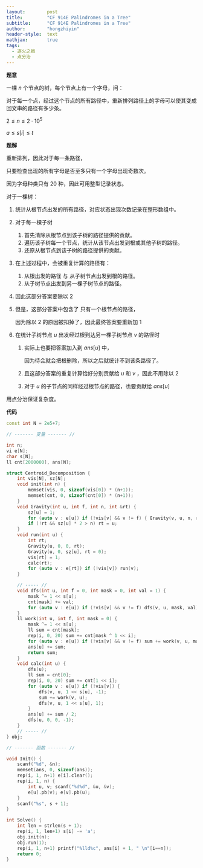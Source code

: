 ```yaml
---
layout:        post
title:         "CF 914E Palindromes in a Tree"
subtitle:      "CF 914E Palindromes in a Tree"
author:        "hongzhiyin"
header-style:  text
mathjax:       true
tags:
  - 逐火之蛾
  - 点分治
---
```




**题意**

一棵 $n$ 个节点的树，每个节点上有一个字母，问：

对于每一个点，经过这个节点的所有路径中，重新排列路径上的字母可以使其变成回文串的路径有多少条。

$2 \le n \le 2 \cdot 10^5$

$a \le s[i] \le t$ 

**题解**

重新排列，因此对于每一条路径，

只要检查出现的所有字母是否至多只有一个字母出现奇数次。

因为字母种类只有 $20$ 种，因此可用整型记录状态。

对于一棵树：

1. 统计从根节点出发的所有路径，对应状态出现次数记录在整形数组中。

2. 对于每一棵子树

   1. 首先清除从根节点到该子树的路径提供的贡献。
   2. 遍历该子树每一个节点，统计从该节点出发到根或其他子树的路径。
   3. 还原从根节点到该子树的路径提供的贡献。

3. 在上述过程中，会被重复计算的路径有：

   1. 从根出发的路径 与 从子树节点出发到根的路径。
   2. 从子树节点出发到另一棵子树节点的路径。

4. 因此这部分答案要除以 $2$

5. 但是，这部分答案中包含了 只有一个根节点的路径，

   因为除以 $2$ 的原因被扣掉了，因此最终答案要重新加 $1$ 

6. 在统计子树节点 $u$ 出发经过根到达另一棵子树节点 $v$ 的路径时

   1. 实际上也要把答案加入到 $ans[u]$ 中，

      因为待会就会把根删除，所以之后就统计不到该条路径了。

   2. 且这部分答案的重复计算恰好分别贡献给 $u$ 和 $v$ ，因此不用除以 $2$ 

   3. 对于 $u$ 的子节点的同样经过根节点的路径，也要贡献给 $ans[u]$ 

用点分治保证复杂度。

**代码**

```c++
const int N = 2e5+7;

// ------- 变量 ------- //

int n;
vi e[N];
char s[N];
ll cnt[2000000], ans[N];

struct Centroid_Decomposition {
    int vis[N], sz[N];
    void init(int n) {
        memset(vis, 0, sizeof(vis[0]) * (n+1));
        memset(cnt, 0, sizeof(cnt[0]) * (n+1));
    }
    void Gravity(int u, int f, int n, int &rt) {
        sz[u] = 1;
        for (auto v : e[u]) if (!vis[v] && v != f) { Gravity(v, u, n, rt); sz[u] += sz[v]; }
        if (!rt && sz[u] * 2 > n) rt = u;
    }
    void run(int u) {
        int rt;
        Gravity(u, 0, 0, rt);
        Gravity(u, 0, sz[u], rt = 0);
        vis[rt] = 1;
        calc(rt);
        for (auto v : e[rt]) if (!vis[v]) run(v);
    }

    // ----- //
    void dfs(int u, int f = 0, int mask = 0, int val = 1) {
        mask ^= 1 << s[u];
        cnt[mask] += val;
        for (auto v : e[u]) if (!vis[v] && v != f) dfs(v, u, mask, val);
    }
    ll work(int u, int f, int mask = 0) {
        mask ^= 1 << s[u];
        ll sum = cnt[mask];
        rep(i, 0, 20) sum += cnt[mask ^ 1 << i];
        for (auto v : e[u]) if (!vis[v] && v != f) sum += work(v, u, mask);
        ans[u] += sum;
        return sum;
    }
    void calc(int u) {
        dfs(u);
        ll sum = cnt[0];
        rep(i, 0, 20) sum += cnt[1 << i];
        for (auto v : e[u]) if (!vis[v]) {
            dfs(v, u, 1 << s[u], -1); 
            sum += work(v, u);
            dfs(v, u, 1 << s[u], 1);
        }
        ans[u] += sum / 2;
        dfs(u, 0, 0, -1);
    }
    // ----- //
} obj;

// ------- 函数 ------- //

void Init() {
    scanf("%d", &n);
    memset(ans, 0, sizeof(ans));
    rep(i, 1, n+1) e[i].clear();
    rep(i, 1, n) {
        int u, v; scanf("%d%d", &u, &v);
        e[u].pb(v); e[v].pb(u);
    }
    scanf("%s", s + 1);
}

int Solve() {
    int len = strlen(s + 1);
    rep(i, 1, len+1) s[i] -= 'a';
    obj.init(n);
    obj.run(1);
    rep(i, 1, n+1) printf("%lld%c", ans[i] + 1, " \n"[i==n]);
    return 0;
}
```


